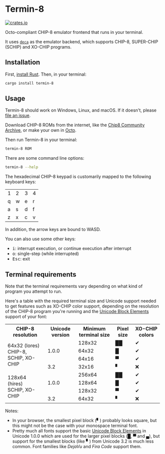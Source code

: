 Termin-8
========
[![crates.io](https://img.shields.io/crates/v/termin-8.svg)](https://crates.io/crates/termin-8)

Octo-compliant CHIP-8 emulator frontend that runs in your terminal.

It uses [`deca`](https://crates.io/crates/deca) as the emulator backend, which supports CHIP-8, SUPER-CHIP (SCHIP) and XO-CHIP programs.

## Installation

First, [install Rust](https://www.rust-lang.org/tools/install). Then, in your terminal:

```sh
cargo install termin-8
```

## Usage

Termin-8 should work on Windows, Linux, and macOS. If it doesn't, please [file an issue](https://github.com/tobiasvl/termin-8/issues/new/choose).

Download CHIP-8 ROMs from the internet, like the [Chip8 Community Archive](https://github.com/JohnEarnest/chip8Archive/), or make your own in [Octo](https://github.com/JohnEarnest/Octo).

Then run Termin-8 in your terminal:

```sh
termin-8 ROM
```

There are some command line options:

```sh
termin-8 --help
```

The hexadecimal CHIP-8 keypad is customarily mapped to the following keyboard keys:

|   |   |   |   |
|---|---|---|---|
| 1 | 2 | 3 | 4 |
| q | w | e | r |
| a | s | d | f |
| z | x | c | v |

In addition, the arrow keys are bound to WASD.

You can also use some other keys:

* <kbd>i</kbd>: interrupt execution, or continue execution after interrupt
* <kbd>o</kbd>: single-step (while interrupted)
* <kbd>Esc</kbd>: exit

## Terminal requirements

Note that the terminal requirements vary depending on what kind of program you attempt to run.

Here's a table with the required terminal size and Unicode support needed to get features such as XO-CHIP color support, depending on the resolution of the CHIP-8 program you're running and the [Unicode Block Elements](https://en.wikipedia.org/wiki/Block_Elements) support of your font:

<table>
<tr>
<th>CHIP-8 resolution</td>
<th>Unicode version</td>
<th>Minimum terminal size</td>
<th>Pixel size</td>
<th>XO-CHIP colors</td>
</tr>

<tr>
<td rowspan="4">64x32 (lores)<br>CHIP-8, SCHIP, XO-CHIP</td>
<td rowspan="3">1.0.0</td>
<td>128x32</td>
<td>██</td>
<td>✔</td>
</tr>

<tr>
<td>64x32</td>
<td>█</td>
<td>✔</td>
</tr>

<tr>
<td>64x16</td>
<td>▀</td>
<td>✔</td>
</tr>

<tr>
<td>3.2</td>
<td>32x16</td>
<td>▘</td>
<td>❌</td>
</tr>

<tr>
<td rowspan="4">128x64 (hires)<br>SCHIP, XO-CHIP</td>
<td rowspan="3">1.0.0</td>
<td>256x64</td>
<td>██</td>
<td>✔</td>
</tr>

<tr>
<td>128x64</td>
<td>█</td>
<td>✔</td>
</tr>

<tr>
<td>128x32</td>
<td>▀</td>
<td>✔</td>
</tr>

<tr>
<td>3.2</td>
<td>64x32</td>
<td>▘</td>
<td>❌</td>
</tr>

</table>

Notes:
* In your browser, the smallest pixel block (▘) probably looks square, but this might not be the case with your monospace terminal font.
* Pretty much all fonts support the basic [Unicode Block Elements](https://en.wikipedia.org/wiki/Block_Elements) in Unicode 1.0.0 which are used for the larger pixel blocks (█, ▀ and ▄), but support for the smallest blocks (like ▘) from Unicode 3.2 is much less common. Font families like _DejaVu_ and _Fira Code_ support them.
